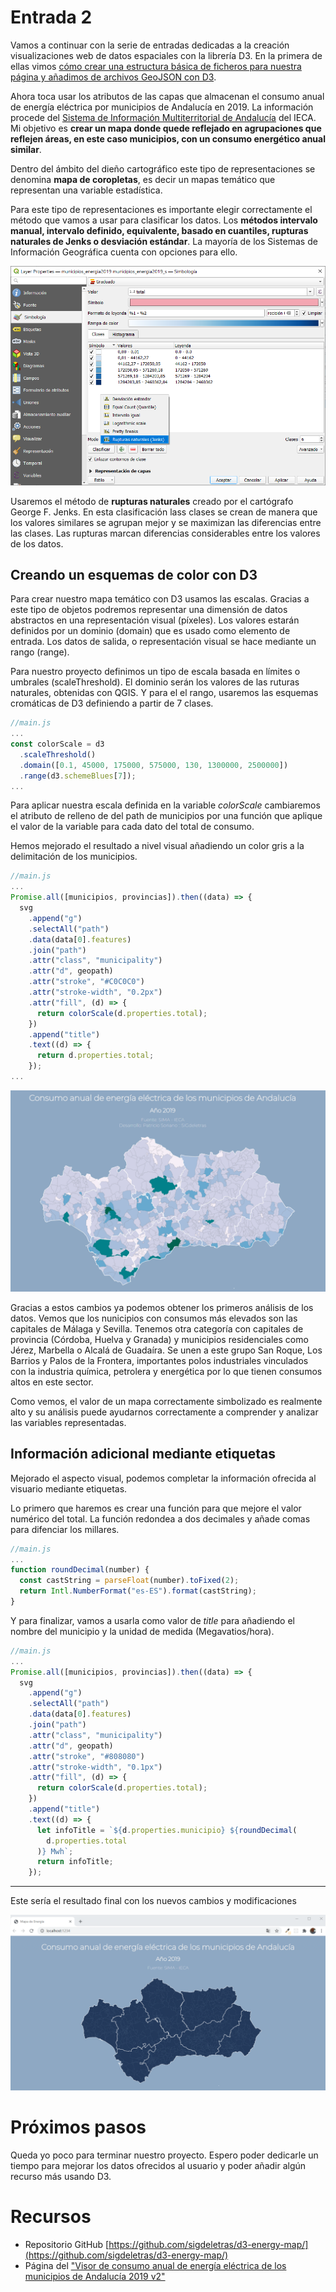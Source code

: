 # Entrada 2

Vamos a continuar con la serie de entradas dedicadas a la creación visualizaciones web de datos espaciales con la librería D3. En la primera de ellas vimos [cómo crear una estructura básica de ficheros para nuestra página y añadimos de archivos GeoJSON con D3](http://sigdeletras.com/2021/desarrollo-web-de-visor-de-mapas-con-la-libreria-d3/).

Ahora toca usar los atributos de las capas que almacenan el consumo anual de energía eléctrica por municipios de Andalucía en 2019. La información procede del [Sistema de Información Multiterritorial de Andalucía](https://www.juntadeandalucia.es/institutodeestadisticaycartografia/badea/informe/anual?CodOper=b3_151&idNode=23204) del IECA. Mi objetivo es **crear un mapa donde quede reflejado en agrupaciones que reflejen áreas, en este caso municipios, con un consumo energético anual similar**.

Dentro del ámbito del dieño cartográfico este tipo de representaciones se denomina **mapa de coropletas**, es decir un mapas temático que representan una variable estadística.

Para este tipo de representaciones es importante elegir correctamente el método que vamos a usar para clasificar los datos. Los **métodos intervalo manual, intervalo definido, equivalente, basado en cuantiles, rupturas naturales de Jenks o desviación estándar**. La mayoría de los Sistemas de Información Geográfica cuenta con opciones para ello.

![02_01_QGIS](img/02_01_QGIS.png)

Usaremos el método de **rupturas naturales** creado por el cartógrafo George F. Jenks. En esta clasificación lass clases se crean de manera que los valores similares se agrupan mejor y se maximizan las diferencias entre las clases. Las rupturas marcan diferencias considerables entre los valores de los datos.

## Creando un esquemas de color con D3

Para crear nuestro mapa temático con D3 usamos las escalas. Gracias a este tipo de objetos podremos representar una dimensión de datos abstractos en una representación visual (píxeles). Los valores estarán definidos por un dominio (domain) que es usado como elemento de entrada. Los datos de salida, o representación visual se hace mediante un rango (range). 

Para nuestro proyecto definimos un tipo de escala basada en límites o umbrales (scaleThreshold). El dominio serán los valores de las ruturas naturales, obtenidas con QGIS. Y para el el rango, usaremos las esquemas cromáticas de D3 definiendo a partir de 7 clases.

```javascript
//main.js
...
const colorScale = d3
  .scaleThreshold()
  .domain([0.1, 45000, 175000, 575000, 130, 1300000, 2500000])
  .range(d3.schemeBlues[7]);
...
```

Para aplicar nuestra escala definida en la variable *colorScale* cambiaremos el atributo de relleno de
del path de municipios por una función que aplique el valor de la variable para cada dato del total de consumo.

Hemos mejorado el resultado a nivel visual añadiendo un color gris a la delimitación de los municipios.

```javascript
//main.js
...
Promise.all([municipios, provincias]).then((data) => {
  svg
    .append("g")
    .selectAll("path")
    .data(data[0].features)
    .join("path")
    .attr("class", "municipality")
    .attr("d", geopath)
    .attr("stroke", "#C0C0C0")
    .attr("stroke-width", "0.2px")
    .attr("fill", (d) => {
      return colorScale(d.properties.total);
    })
    .append("title")
    .text((d) => {
      return d.properties.total;
    });
...
```
![02_02_coropletas.png](img/02_02_coropletas.png)

Gracias a estos cambios ya podemos obtener los primeros análisis de los datos. Vemos que los nunicipios con consumos más elevados son las capitales de Málaga y Sevilla. Tenemos otra categoría con capitales de provincia (Córdoba, Huelva y Granada) y municipios residenciales como Jérez, Marbella o Alcalá de Guadaíra. Se unen a este grupo San Roque, Los Barrios y Palos de la Frontera, importantes polos industriales vinculados con la industria química, petrolera y energética por lo que tienen consumos altos en este sector.

Como vemos, el valor de un mapa correctamente simbolizado es realmente alto y su análisis puede ayudarnos correctamente a comprender y analizar las variables representadas. 

## Información adicional mediante etiquetas

Mejorado el aspecto visual, podemos completar la información ofrecida al visuario mediante etiquetas.

Lo primero que haremos es crear una función para que mejore el valor numérico del total. La función redondea a dos decimales y añade comas para difenciar los millares.

```javascript
//main.js
...
function roundDecimal(number) {
  const castString = parseFloat(number).toFixed(2);
  return Intl.NumberFormat("es-ES").format(castString);
}
```

Y para finalizar, vamos a usarla como valor de *title* para añadiendo el nombre del municipio y la unidad de medida (Megavatios/hora).

```javascript
//main.js
...
Promise.all([municipios, provincias]).then((data) => {
  svg
    .append("g")
    .selectAll("path")
    .data(data[0].features)
    .join("path")
    .attr("class", "municipality")
    .attr("d", geopath)
    .attr("stroke", "#808080")
    .attr("stroke-width", "0.1px")
    .attr("fill", (d) => {
      return colorScale(d.properties.total);
    })
    .append("title")
    .text((d) => {
      let infoTitle = `${d.properties.municipio} ${roundDecimal(
        d.properties.total
      )} Mwh`;
      return infoTitle;
    });
```
------------------------------------------------
Este sería el resultado final con los nuevos cambios y modificaciones

![mapa01_provinces.png](img/mapa01_provinces.png)

# Próximos pasos

Queda yo poco para terminar nuestro proyecto. Espero poder dedicarle un tiempo para mejorar los datos ofrecidos al usuario y poder añadir algún recurso más usando D3.

# Recursos

- Repositorio GitHub [https://github.com/sigdeletras/d3-energy-map/](https://github.com/sigdeletras/d3-energy-map/)
- Página del ["Visor de consumo anual de energía eléctrica de los municipios de Andalucía 2019 v2"](http://sigdeletras.com/d3-energy-map/public/v2/index.html)
